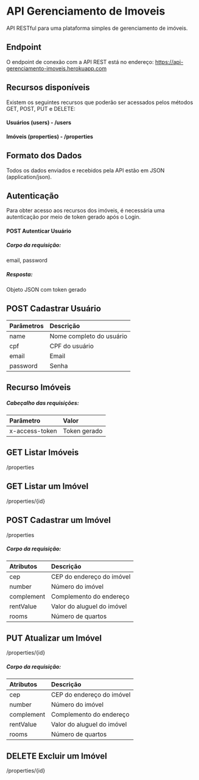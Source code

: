 # API Gerenciamento de Imoveis
API RESTful para uma plataforma simples de gerenciamento de imóveis.

## Endpoint
O endpoint de conexão com a API REST está no endereço: https://api-gerenciamento-imoveis.herokuapp.com

## Recursos disponíveis
Existem os seguintes recursos que poderão ser acessados pelos métodos GET, POST, PUT e DELETE:<br>
#### Usuários (users) - /users
#### Imóveis (properties) - /properties

## Formato dos Dados
Todos os dados enviados e recebidos pela API estão em JSON (application/json).

## Autenticação
Para obter acesso aos recursos dos imóveis, é necessária uma autenticação por meio de token gerado após o Login.
#### POST Autenticar Usuário
##### Corpo da requisição: 
email, password
##### Resposta: 
Objeto JSON com token gerado

## POST Cadastrar Usuário
Parâmetros | Descrição
:-------   | :------
name       | Nome completo do usuário
cpf        | CPF do usuário
email      | Email
password   | Senha

## Recurso Imóveis
##### Cabeçalho das requisições:
Parâmetro | Valor
:-------   | :------
x-access-token      | Token gerado

## GET Listar Imóveis
/properties
## GET Listar um Imóvel
/properties/{id}
## POST Cadastrar um Imóvel
/properties
##### Corpo da requisição: 
Atributos  | Descrição
:-------   | :------
cep        | CEP do endereço do imóvel
number     | Número do imóvel
complement | Complemento do endereço
rentValue  | Valor do aluguel do imóvel
rooms      | Número de quartos

## PUT Atualizar um Imóvel
/properties/{id}
##### Corpo da requisição: 
Atributos  | Descrição
:-------   | :------
cep        | CEP do endereço do imóvel
number     | Número do imóvel
complement | Complemento do endereço
rentValue  | Valor do aluguel do imóvel
rooms      | Número de quartos

## DELETE Excluir um Imóvel
/properties/{id}

